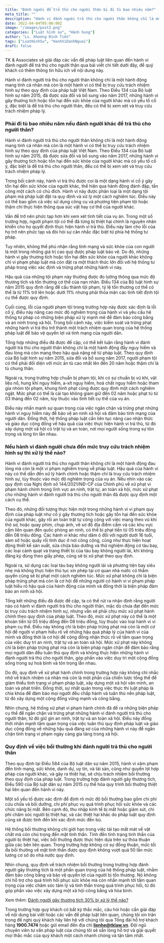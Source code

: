 ```yaml
---
title: "Đánh người để trả thù cho người thân bị đi tù bao nhiêu năm?"
meta_title: ""
description: "Hành vi đánh người trả thù cho người thân không chỉ là một hành động mang tính cá nhân mà còn là một hành vi có thể bị truy cứu trách nhiệm hình sự theo quy định của pháp luật Việt Nam"
date: 2022-04-04T05:00:00Z
image: "/images/post2.png"
categories: ["Luật hình sự", "Hành hung"]
author: "Ls. Khương Đình Tiến"
tags: ["LuatHinhSu", "HanhViDanhNguoi"]
draft: false
---
```


TK & Associates sẽ giải đáp các vấn đề pháp luật liên quan đến hành vi đánh người để trả thù cho người thân qua bài viết chi tiết dưới đây, để quý khách có thêm thông tin hữu ích về nội dung này.

Hành vi đánh người trả thù cho người thân không chỉ là một hành động mang tính cá nhân mà còn là một hành vi có thể bị truy cứu trách nhiệm hình sự theo quy định của pháp luật Việt Nam. Theo Điều 134 của Bộ luật hình sự năm 2015, đã được sửa đổi và bổ sung vào năm 2017, những hành vi gây thương tích hoặc tổn hại đến sức khỏe của người khác mà có yếu tố cố ý, đặc biệt là để trả thù cho người thân, đều có thể bị xem xét và truy cứu trách nhiệm pháp lý.

### Phải đi tù bao nhiêu năm nếu đánh người khác để trả thù cho người thân?
Hành vi đánh người trả thù cho người thân không chỉ là một hành động mang tính cá nhân mà còn là một hành vi có thể bị truy cứu trách nhiệm hình sự theo quy định của pháp luật Việt Nam. Theo Điều 134 của Bộ luật hình sự năm 2015, đã được sửa đổi và bổ sung vào năm 2017, những hành vi gây thương tích hoặc tổn hại đến sức khỏe của người khác mà có yếu tố cố ý, đặc biệt là để trả thù cho người thân, đều có thể bị xem xét và truy cứu trách nhiệm pháp lý.

Trong bối cảnh này, hành vi trả thù được coi là một dạng hành vi cố ý gây tổn hại đến sức khỏe của người khác, thể hiện qua hành động đánh đập, tấn công một cách có chủ đích. Hành vi này được phân loại là một dạng tội phạm mà pháp luật đặt ra quy định và xử lý một cách nghiêm túc. Điều này có thể bao gồm cả việc sử dụng công cụ và phương tiện phạm tội hoặc thậm chí thực hiện thông qua súc vật hay cơ thể của người khác.

Vấn đề trở nên phức tạp hơn khi xem xét tình tiết của vụ án. Trong một số trường hợp, người phạm tội có thể đã từng bị thiệt hại chính là nguyên nhân khiến cho họ quyết định thực hiện hành vi trả thù. Điều này làm cho lỗi của họ trở nên phức tạp và đòi hỏi sự cân nhắc đặc biệt từ phía hệ thống tư pháp.

Tuy nhiên, không thể phủ nhận rằng tính mạng và sức khỏe của con người là một trong những giá trị cao quý được pháp luật bảo vệ. Do đó, những hành vi gây thương tích hoặc tổn hại đến sức khỏe của người khác không chỉ vi phạm pháp luật mà còn đặt ra một thách thức lớn đối với hệ thống tư pháp trong việc xác định và trừng phạt những hành vi này.

Hậu quả của những tội phạm này thường được đo lường thông qua mức độ thương tích và tổn thương cơ thể của nạn nhân. Điều 134 của Bộ luật hình sự năm 2015 quy định rằng để cấu thành tội phạm, tỷ lệ tổn thương cơ thể có thể là từ 11% trở lên hoặc dưới 11% nhưng phải thỏa mãn các tình tiết định tội cụ thể được quy định.

Cuối cùng, lỗi của người phạm tội trong trường hợp này được xác định là lỗi cố ý, điều này nâng cao mức độ nghiêm trọng của hành vi và yêu cầu hệ thống tư pháp có những biện pháp xử lý mạnh mẽ để đảm bảo công bằng và an ninh trong xã hội. Trong bối cảnh này, việc kiểm soát và trừng phạt những hành vi trả thù trở thành một trách nhiệm quan trọng của hệ thống pháp luật để bảo vệ quyền lợi và tính mạng của người dân.

Tổng hợp những điều đã được đề cập, có thể kết luận rằng hành vi đánh người trả thù cho người thân không chỉ là một hành động đầy nguy hiểm và đau lòng mà còn mang theo hậu quả nặng nề từ pháp luật. Theo quy định của Bộ luật hình sự năm 2015, sửa đổi và bổ sung năm 2017, người phạm tội có thể phải đối diện với mức án tù cao nhất lên đến 20 năm hoặc thậm chí là tù chung thân.

Ngoài ra, trong trường hợp chuẩn bị phạm tội, khi có sự chuẩn bị vũ khí, vật liệu nổ, hung khí nguy hiểm, a-xít nguy hiểm, hoá chất nguy hiểm hoặc tham gia nhóm tội phạm, khung hình phạt cũng được quy định một cách nghiêm ngặt. Mức phạt có thể là cải tạo không giam giữ đến 02 năm hoặc phạt tù từ 03 tháng đến 02 năm, tùy thuộc vào tình tiết cụ thể của vụ án.

Điều này nhấn mạnh sự quan trọng của việc ngăn chặn và trừng phạt những hành vi nguy hiểm này để bảo vệ an ninh xã hội và đảm bảo tính mạng của người dân. Đồng thời, hệ thống pháp luật cần liên tục nâng cao nhận thức và giáo dục cộng đồng về hậu quả của việc thực hiện hành vi trả thù, từ đó xây dựng một xã hội có trật tự và an toàn, nơi mọi người sống trong sự tôn trọng và lòng tin lẫn nhau.

### Nếu hành vi đánh người chưa đến mức truy cứu trách nhiệm hình sự thì xử lý thế nào?
Hành vi đánh người trả thù cho người thân không chỉ là một hành động đau lòng mà còn là một vi phạm nghiêm trọng về pháp luật. Hậu quả của hành vi này có thể dẫn đến xử lý hành chính hoặc thậm chí là truy cứu trách nhiệm hình sự, tùy thuộc vào mức độ nghiêm trọng của vụ án. Nếu nhìn vào các quy định của Nghị định số 144/2021/NĐ-CP của Chính phủ về xử phạt vi phạm hành chính trong lĩnh vực an ninh, trật tự, an toàn xã hội, mức xử phạt cho những hành vi đánh người trả thù cho người thân đã được quy định một cách cụ thể.

Theo đó, những đối tượng thực hiện một trong những hành vi vi phạm quy định của pháp luật như cố ý gây thương tích hoặc gây tổn hại đến sức khỏe của người khác, gây rối an toàn trật tự công cộng với việc mang theo vũ khí thô sơ, hoặc quay phim, chụp ảnh, vẽ sơ đồ địa điểm cấm và các khu vực cấm liên quan đến quốc phòng an ninh, có thể bị phạt tiền từ 05 triệu đồng đến 08 triệu đồng. Các hành vi khác như dâm ô đối với người dưới 16 tuổi, sàm sỡ hoặc quấy rối tình dục ở nơi công cộng, cũng như thực hiện hoạt động thiết kế sản xuất, sửa chữa bảo dưỡng và thử nghiệm động cơ tàu bay, các loại cánh quạt và trang thiết bị của tàu bay không người lái, khi không đăng ký đúng theo giấy phép, cũng sẽ bị xử phạt theo quy định.

Ngoài ra, sử dụng các loại tàu bay không người lái và phương tiện bay siêu nhẹ mà không thực hiện thủ tục xin phép tại cơ quan nhà nước có thẩm quyền cũng sẽ bị phạt một cách nghiêm túc. Mức xử phạt không chỉ là biện pháp trừng phạt mà còn là cơ hội để những người có hành vi vi phạm pháp luật hiểu rõ hậu quả của hành động của mình và đồng thời là biện pháp đảm bảo an ninh xã hội.

Tổng kết những điều đã được đề cập, ta có thể rút ra nhận định rằng người nào có hành vi đánh người trả thù cho người thân, mặc dù chưa đạt đến mức bị truy cứu trách nhiệm hình sự, nhưng vẫn sẽ phải chịu mức xử phạt hành chính theo quy định của pháp luật. Theo đó, mức xử phạt này có thể là một khoản tiền từ 05 triệu đồng đến 08 triệu đồng, tùy thuộc vào loại hành vi vi phạm cụ thể. Điều này không chỉ là biện pháp trừng phạt mà còn là một cơ hội để người vi phạm hiểu rõ về những hậu quả pháp lý của hành vi của mình và đồng thời là cơ hội để cộng đồng nhận thức rõ về tầm quan trọng của việc duy trì an ninh, trật tự và an toàn xã hội. Mức xử phạt này không chỉ là biện pháp trừng phạt mà còn là biện pháp ngăn chặn để đảm bảo rằng mọi người dân đều tuân thủ quy định và không thực hiện những hành vi đánh người trả thù cho người thân, góp phần vào việc duy trì một cộng đồng sống trong sự hoà bình và tôn trọng lẫn nhau.

Do đó, quy định về xử phạt hành chính trong trường hợp này không chỉ nhắc nhở về trách nhiệm cá nhân mà còn là một phần của chiến lược tổng thể để giảm thiểu tình trạng vi phạm pháp luật, xây dựng một xã hội văn minh, an toàn và phát triển. Đồng thời, sự nhất quán trong việc thực thi luật pháp là chìa khóa để đảm bảo mọi người đều chấp hành và tuân thủ nền pháp luật, từ đó xây dựng một cộng đồng vững mạnh và công bằng.

Nhìn chung, hệ thống xử phạt vi phạm hành chính đã đề ra những biện pháp cụ thể để ngăn chặn và trừng phạt những hành vi đánh người trả thù cho người thân, từ đó giữ gìn an ninh, trật tự và an toàn xã hội. Điều này đồng thời nhấn mạnh tầm quan trọng của việc tuân thủ quy định pháp luật và giáo dục cộng đồng về những hậu quả đáng sợ của những hành vi này để ngăn chặn tình trạng vi phạm ngày càng gia tăng trong xã hội.

### Quy định về việc bồi thường khi đánh người trả thù cho người thân
Theo quy định tại Điều 584 của Bộ luật dân sự năm 2015, hành vi xâm phạm đến tính mạng, sức khỏe, danh dự, uy tín, và tài sản, cũng như quyền lợi hợp pháp của người khác, và gây ra thiệt hại, sẽ chịu trách nhiệm bồi thường theo quy định của pháp luật. Trong trường hợp đánh người gây thương tích, Điều 590 của Bộ luật dân sự năm 2015 cụ thể hóa quy trình bồi thường thiệt hại liên quan đến hành vi này.

Một số yếu tố được xác định để định rõ mức độ bồi thường bao gồm chi phí cứu chữa và bồi dưỡng, chi phí phục vụ quá trình phục hồi sức khỏe và các chức năng bị mất. Bên cạnh đó, thu nhập kinh tế bị mất hoặc giảm sút, chi phí chăm sóc người bị thiệt hại, và các thiệt hại khác do pháp luật quy định cũng sẽ được tính đến khi xác định mức đền bù.

Hệ thống bồi thường không chỉ giới hạn trong việc tái tạo mất mát về vật chất mà còn chú trọng đến mặt tinh thần. Tính đến tình trạng tinh thần của người bị thiệt hại, việc bồi thường được thực hiện dựa trên sự thỏa thuận giữa các bên liên quan. Trong trường hợp không có sự đồng thuận, mức tối đa bồi thường về mặt tinh thần được quy định không vượt quá 50 lần mức lương cơ sở do nhà nước quy định.

Nhìn chung, quy định về trách nhiệm bồi thường trong trường hợp đánh người gây thương tích là một phần quan trọng của hệ thống pháp luật, nhằm đảm bảo công bằng và bảo vệ quyền lợi của người bị tổn thương. Nó không chỉ hỗ trợ cho quá trình hồi phục sức khỏe mà còn nhấn mạnh tới tầm quan trọng của việc chăm sóc tâm lý và tinh thần trong quá trình phục hồi, từ đó góp phần vào việc xây dựng một xã hội công bằng và hòa bình.

Xem thêm: [Đánh người gây thương tích 30% bị xử lý thế nào?](https://google.com)

Trong trường hợp quý khách có bất kỳ thắc mắc, câu hỏi hoặc cần giải đáp về nội dung bài viết hoặc các vấn đề pháp luật liên quan, chúng tôi xin trân trọng đề nghị quý khách hãy liên hệ với chúng tôi qua Tổng đài hỗ trợ khách hàng **1900.7474** hoặc gửi email đến địa chỉ **lienhe@tklaw.vn**. Đội ngũ chuyên viên tư vấn pháp luật của chúng tôi sẽ sẵn lòng hỗ trợ và giải quyết mọi thắc mắc của quý khách một cách nhanh chóng và tận tâm nhất.